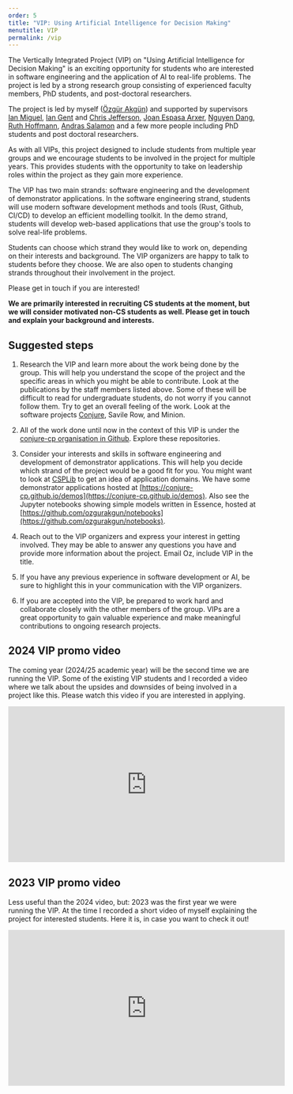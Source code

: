 ```yaml
---
order: 5
title: "VIP: Using Artificial Intelligence for Decision Making"
menutitle: VIP
permalink: /vip
---
```


The Vertically Integrated Project (VIP) on "Using Artificial Intelligence for Decision Making" is an exciting opportunity for students who are interested in software engineering and the application of AI to real-life problems. The project is led by a strong research group consisting of experienced faculty members, PhD students, and post-doctoral researchers.

The project is led by myself ([Özgür Akgün](https://www.st-andrews.ac.uk/computer-science/people/oa86/)) and supported by supervisors [Ian Miguel](https://www.st-andrews.ac.uk/computer-science/people/ijm/), [Ian Gent](https://www.st-andrews.ac.uk/computer-science/people/ipg1/) and [Chris Jefferson](https://www.st-andrews.ac.uk/computer-science/people/caj21/), [Joan Espasa Arxer](https://www.st-andrews.ac.uk/computer-science/people/jea20/), [Nguyen Dang](https://www.st-andrews.ac.uk/computer-science/people/nttd/), [Ruth Hoffmann](https://www.st-andrews.ac.uk/computer-science/people/rh347/), [Andras Salamon](https://www.st-andrews.ac.uk/computer-science/people/as456/) and a few more people including PhD students and post doctoral researchers.

As with all VIPs, this project designed to include students from multiple year groups and we encourage students to be involved in the project for multiple years. This provides students with the opportunity to take on leadership roles within the project as they gain more experience.

The VIP has two main strands: software engineering and the development of demonstrator applications. In the software engineering strand, students will use modern software development methods and tools (Rust, Github, CI/CD) to develop an efficient modelling toolkit. In the demo strand, students will develop web-based applications that use the group's tools to solve real-life problems.

Students can choose which strand they would like to work on, depending on their interests and background. The VIP organizers are happy to talk to students before they choose. We are also open to students changing strands throughout their involvement in the project.

Please get in touch if you are interested!

**We are primarily interested in recruiting CS students at the moment, but we will consider motivated non-CS students as well. Please get in touch and explain your background and interests.**

## Suggested steps

1. Research the VIP and learn more about the work being done by the group. This will help you understand the scope of the project and the specific areas in which you might be able to contribute. Look at the publications by the staff members listed above. Some of these will be difficult to read for undergraduate students, do not worry if you cannot follow them. Try to get an overall feeling of the work. Look at the software projects [Conjure](https://github.com/conjure-cp/conjure), Savile Row, and Minion.

2. All of the work done until now in the context of this VIP is under the [conjure-cp organisation in Github](https://github.com/conjure-cp). Explore these repositories.

3. Consider your interests and skills in software engineering and development of demonstrator applications. This will help you decide which strand of the project would be a good fit for you. You might want to look at [CSPLib](https://www.csplib.org) to get an idea of application domains. We have some demonstrator applications hosted at [https://conjure-cp.github.io/demos](https://conjure-cp.github.io/demos). Also see the Jupyter notebooks showing simple models written in Essence, hosted at [https://github.com/ozgurakgun/notebooks](https://github.com/ozgurakgun/notebooks).

4. Reach out to the VIP organizers and express your interest in getting involved. They may be able to answer any questions you have and provide more information about the project. Email Oz, include VIP in the title.

5. If you have any previous experience in software development or AI, be sure to highlight this in your communication with the VIP organizers.

6. If you are accepted into the VIP, be prepared to work hard and collaborate closely with the other members of the group. VIPs are a great opportunity to gain valuable experience and make meaningful contributions to ongoing research projects.


## 2024 VIP promo video

The coming year (2024/25 academic year) will be the second time we are running the VIP. Some of the existing VIP students and I recorded a video where we talk about the upsides and downsides of being involved in a project like this. Please watch this video if you are interested in applying.

<iframe width="560" height="315" style="display:block;margin:auto;" src="https://www.youtube.com/embed/PgnxbnGh3oo" title="YouTube video player" frameborder="0" allow="accelerometer; autoplay; clipboard-write; encrypted-media; gyroscope; picture-in-picture; web-share" allowfullscreen></iframe>

## 2023 VIP promo video

Less useful than the 2024 video, but: 2023 was the first year we were running the VIP. At the time I recorded a short video of myself explaining the project for interested students. Here it is, in case you want to check it out!

<iframe width="560" height="315" style="display:block;margin:auto;" src="https://www.youtube.com/embed/bK_QmJ4Mlos" title="YouTube video player" frameborder="0" allow="accelerometer; autoplay; clipboard-write; encrypted-media; gyroscope; picture-in-picture; web-share" allowfullscreen></iframe>
